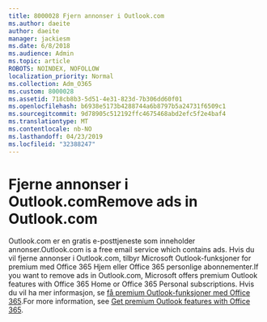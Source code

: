 ```yaml
---
title: 8000028 Fjern annonser i Outlook.com
ms.author: daeite
author: daeite
manager: jackiesm
ms.date: 6/8/2018
ms.audience: Admin
ms.topic: article
ROBOTS: NOINDEX, NOFOLLOW
localization_priority: Normal
ms.collection: Adm_O365
ms.custom: 8000028
ms.assetid: 718cb8b3-5d51-4e31-823d-7b306dd60f01
ms.openlocfilehash: b6938e5173b4288744a6b8797b5a24731f6509c1
ms.sourcegitcommit: 9d78905c512192ffc4675468abd2efc5f2e4baf4
ms.translationtype: MT
ms.contentlocale: nb-NO
ms.lasthandoff: 04/23/2019
ms.locfileid: "32388247"
---
```

# <a name="remove-ads-in-outlookcom"></a><span data-ttu-id="1b757-102">Fjerne annonser i Outlook.com</span><span class="sxs-lookup"><span data-stu-id="1b757-102">Remove ads in Outlook.com</span></span>

<span data-ttu-id="1b757-103">Outlook.com er en gratis e-posttjeneste som inneholder annonser.</span><span class="sxs-lookup"><span data-stu-id="1b757-103">Outlook.com is a free email service which contains ads.</span></span> <span data-ttu-id="1b757-104">Hvis du vil fjerne annonser i Outlook.com, tilbyr Microsoft Outlook-funksjoner for premium med Office 365 Hjem eller Office 365 personlige abonnementer.</span><span class="sxs-lookup"><span data-stu-id="1b757-104">If you want to remove ads in Outlook.com, Microsoft offers premium Outlook features with Office 365 Home or Office 365 Personal subscriptions.</span></span> <span data-ttu-id="1b757-105">Hvis du vil ha mer informasjon, se [få premium Outlook-funksjoner med Office 365](https://go.microsoft.com/fwlink/?linkid=872181).</span><span class="sxs-lookup"><span data-stu-id="1b757-105">For more information, see [Get premium Outlook features with Office 365](https://go.microsoft.com/fwlink/?linkid=872181).</span></span>
  

